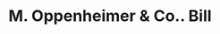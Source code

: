 ---
doi: 10.7916/D8VT346J
date_other: '1890'
date_other_textual: 1890-1899
form: printed ephemera
genre:
- Invoices
name:
- M. Oppenheimer & Co.
object_in_context_url: https://biggert.cul.columbia.edu/items/view/ave_biggert_01482
subject_hierarchical_geographic:
- Pittsburgh, Pennsylvania, United States
subject_name:
- M. Oppenheimer & Co.
title: M. Oppenheimer & Co.. Bill
sort_title: M. Oppenheimer & Co.. Bill
call_number: ave_biggert_01482
coordinates:
- 40.439722222222215,-79.97638888888889
pid: ave_biggert_01482
identifiers: ave_biggert_01482
thumbnail: https://derivativo-2.library.columbia.edu/iiif/2/ldpd:344015/full/!256,256/0/native.jpg
permalink: /biggert/ave_biggert_01482/
layout: iiif-image-page
---